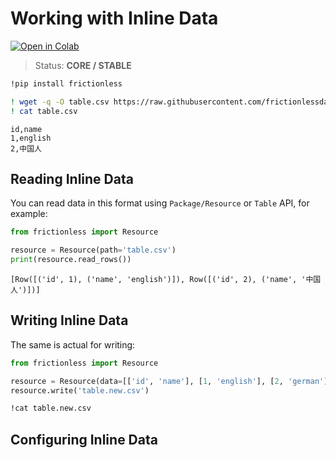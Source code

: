 # Working with Inline Data

[![Open in Colab](https://colab.research.google.com/assets/colab-badge.svg)](https://colab.research.google.com/drive/1bsOBn6rDDsZiGS1jCrZ2jskaEBG5wWIq)



> Status: **CORE / STABLE**


```bash
!pip install frictionless
```


```bash
! wget -q -O table.csv https://raw.githubusercontent.com/frictionlessdata/frictionless-py/master/data/table.csv
! cat table.csv
```

    id,name
    1,english
    2,中国人


## Reading Inline Data


You can read data in this format using `Package/Resource` or `Table` API, for example:


```python
from frictionless import Resource

resource = Resource(path='table.csv')
print(resource.read_rows())
```

    [Row([('id', 1), ('name', 'english')]), Row([('id', 2), ('name', '中国人')])]


## Writing Inline Data

The same is actual for writing:


```python
from frictionless import Resource

resource = Resource(data=[['id', 'name'], [1, 'english'], [2, 'german']])
resource.write('table.new.csv')
```


```bash
!cat table.new.csv
```

## Configuring Inline Data
